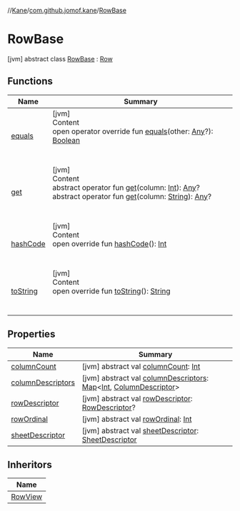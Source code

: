 //[Kane](../../index.md)/[com.github.jomof.kane](../index.md)/[RowBase](index.md)



# RowBase  
 [jvm] abstract class [RowBase](index.md) : [Row](../../com.github.jomof.kane.api/-row/index.md)   


## Functions  
  
|  Name|  Summary| 
|---|---|
| <a name="com.github.jomof.kane/RowBase/equals/#kotlin.Any?/PointingToDeclaration/"></a>[equals](equals.md)| <a name="com.github.jomof.kane/RowBase/equals/#kotlin.Any?/PointingToDeclaration/"></a>[jvm]  <br>Content  <br>open operator override fun [equals](equals.md)(other: [Any](https://kotlinlang.org/api/latest/jvm/stdlib/kotlin/-any/index.html)?): [Boolean](https://kotlinlang.org/api/latest/jvm/stdlib/kotlin/-boolean/index.html)  <br><br><br>
| <a name="com.github.jomof.kane.api/Row/get/#kotlin.Int/PointingToDeclaration/"></a>[get](../../com.github.jomof.kane.api/-row/get.md)| <a name="com.github.jomof.kane.api/Row/get/#kotlin.Int/PointingToDeclaration/"></a>[jvm]  <br>Content  <br>abstract operator fun [get](../../com.github.jomof.kane.api/-row/get.md)(column: [Int](https://kotlinlang.org/api/latest/jvm/stdlib/kotlin/-int/index.html)): [Any](https://kotlinlang.org/api/latest/jvm/stdlib/kotlin/-any/index.html)?  <br>abstract operator fun [get](../../com.github.jomof.kane.api/-row/get.md)(column: [String](https://kotlinlang.org/api/latest/jvm/stdlib/kotlin/-string/index.html)): [Any](https://kotlinlang.org/api/latest/jvm/stdlib/kotlin/-any/index.html)?  <br><br><br>
| <a name="com.github.jomof.kane/RowBase/hashCode/#/PointingToDeclaration/"></a>[hashCode](hash-code.md)| <a name="com.github.jomof.kane/RowBase/hashCode/#/PointingToDeclaration/"></a>[jvm]  <br>Content  <br>open override fun [hashCode](hash-code.md)(): [Int](https://kotlinlang.org/api/latest/jvm/stdlib/kotlin/-int/index.html)  <br><br><br>
| <a name="com.github.jomof.kane/RowBase/toString/#/PointingToDeclaration/"></a>[toString](to-string.md)| <a name="com.github.jomof.kane/RowBase/toString/#/PointingToDeclaration/"></a>[jvm]  <br>Content  <br>open override fun [toString](to-string.md)(): [String](https://kotlinlang.org/api/latest/jvm/stdlib/kotlin/-string/index.html)  <br><br><br>


## Properties  
  
|  Name|  Summary| 
|---|---|
| <a name="com.github.jomof.kane/RowBase/columnCount/#/PointingToDeclaration/"></a>[columnCount](index.md#%5Bcom.github.jomof.kane%2FRowBase%2FcolumnCount%2F%23%2FPointingToDeclaration%2F%5D%2FProperties%2F-1422180844)| <a name="com.github.jomof.kane/RowBase/columnCount/#/PointingToDeclaration/"></a> [jvm] abstract val [columnCount](index.md#%5Bcom.github.jomof.kane%2FRowBase%2FcolumnCount%2F%23%2FPointingToDeclaration%2F%5D%2FProperties%2F-1422180844): [Int](https://kotlinlang.org/api/latest/jvm/stdlib/kotlin/-int/index.html)   <br>
| <a name="com.github.jomof.kane/RowBase/columnDescriptors/#/PointingToDeclaration/"></a>[columnDescriptors](index.md#%5Bcom.github.jomof.kane%2FRowBase%2FcolumnDescriptors%2F%23%2FPointingToDeclaration%2F%5D%2FProperties%2F-1422180844)| <a name="com.github.jomof.kane/RowBase/columnDescriptors/#/PointingToDeclaration/"></a> [jvm] abstract val [columnDescriptors](index.md#%5Bcom.github.jomof.kane%2FRowBase%2FcolumnDescriptors%2F%23%2FPointingToDeclaration%2F%5D%2FProperties%2F-1422180844): [Map](https://kotlinlang.org/api/latest/jvm/stdlib/kotlin.collections/-map/index.html)<[Int](https://kotlinlang.org/api/latest/jvm/stdlib/kotlin/-int/index.html), [ColumnDescriptor](../../com.github.jomof.kane.impl.sheet/-column-descriptor/index.md)>   <br>
| <a name="com.github.jomof.kane/RowBase/rowDescriptor/#/PointingToDeclaration/"></a>[rowDescriptor](index.md#%5Bcom.github.jomof.kane%2FRowBase%2FrowDescriptor%2F%23%2FPointingToDeclaration%2F%5D%2FProperties%2F-1422180844)| <a name="com.github.jomof.kane/RowBase/rowDescriptor/#/PointingToDeclaration/"></a> [jvm] abstract val [rowDescriptor](index.md#%5Bcom.github.jomof.kane%2FRowBase%2FrowDescriptor%2F%23%2FPointingToDeclaration%2F%5D%2FProperties%2F-1422180844): [RowDescriptor](../../com.github.jomof.kane.impl.sheet/-row-descriptor/index.md)?   <br>
| <a name="com.github.jomof.kane/RowBase/rowOrdinal/#/PointingToDeclaration/"></a>[rowOrdinal](index.md#%5Bcom.github.jomof.kane%2FRowBase%2FrowOrdinal%2F%23%2FPointingToDeclaration%2F%5D%2FProperties%2F-1422180844)| <a name="com.github.jomof.kane/RowBase/rowOrdinal/#/PointingToDeclaration/"></a> [jvm] abstract val [rowOrdinal](index.md#%5Bcom.github.jomof.kane%2FRowBase%2FrowOrdinal%2F%23%2FPointingToDeclaration%2F%5D%2FProperties%2F-1422180844): [Int](https://kotlinlang.org/api/latest/jvm/stdlib/kotlin/-int/index.html)   <br>
| <a name="com.github.jomof.kane/RowBase/sheetDescriptor/#/PointingToDeclaration/"></a>[sheetDescriptor](index.md#%5Bcom.github.jomof.kane%2FRowBase%2FsheetDescriptor%2F%23%2FPointingToDeclaration%2F%5D%2FProperties%2F-1422180844)| <a name="com.github.jomof.kane/RowBase/sheetDescriptor/#/PointingToDeclaration/"></a> [jvm] abstract val [sheetDescriptor](index.md#%5Bcom.github.jomof.kane%2FRowBase%2FsheetDescriptor%2F%23%2FPointingToDeclaration%2F%5D%2FProperties%2F-1422180844): [SheetDescriptor](../../com.github.jomof.kane.impl.sheet/-sheet-descriptor/index.md)   <br>


## Inheritors  
  
|  Name| 
|---|
| <a name="com.github.jomof.kane.impl.sheet/RowView///PointingToDeclaration/"></a>[RowView](../../com.github.jomof.kane.impl.sheet/-row-view/index.md)

